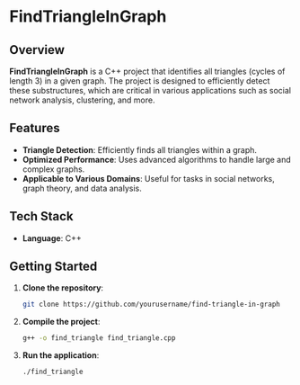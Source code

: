 # FindTriangleInGraph

## Overview

**FindTriangleInGraph** is a C++ project that identifies all triangles (cycles of length 3) in a given graph. The project is designed to efficiently detect these substructures, which are critical in various applications such as social network analysis, clustering, and more.

## Features

- **Triangle Detection**: Efficiently finds all triangles within a graph.
- **Optimized Performance**: Uses advanced algorithms to handle large and complex graphs.
- **Applicable to Various Domains**: Useful for tasks in social networks, graph theory, and data analysis.

## Tech Stack

- **Language**: C++

## Getting Started

1. **Clone the repository**: 
    ```bash
    git clone https://github.com/yourusername/find-triangle-in-graph
    ```
2. **Compile the project**: 
    ```bash
    g++ -o find_triangle find_triangle.cpp
    ```
3. **Run the application**: 
    ```bash
    ./find_triangle
    ```
